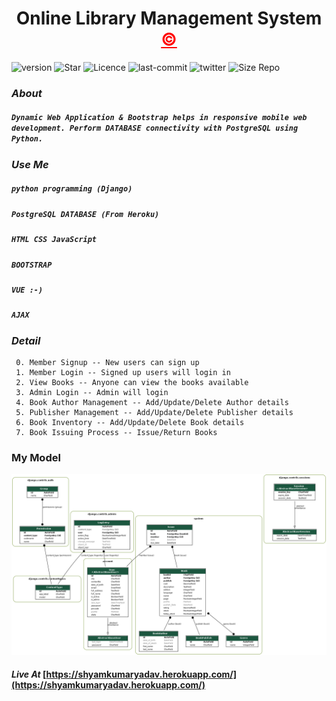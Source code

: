 <h1 align="center" >Online Library Management System <a style="color: red;" href="https://www.github.com/shyamkumaryadav" target="_blank" >&copy;</a></h1>

![version](https://img.shields.io/github/v/release/shyamkumaryadav/E_library?style=for-the-badge) ![Star](https://img.shields.io/github/stars/shyamkumaryadav/E_library?style=for-the-badge) ![Licence](https://img.shields.io/apm/l/vim-mode?style=for-the-badge) ![last-commit](https://img.shields.io/github/last-commit/shyamkumaryadav/E_library?style=for-the-badge) ![twitter](https://img.shields.io/twitter/follow/shyamkumaryada?logo=Twitter&style=for-the-badge) ![Size Repo](https://img.shields.io/github/repo-size/shyamkumaryadav/E_library?style=for-the-badge)

### *About*
##### ```Dynamic Web Application & Bootstrap helps in responsive mobile web development. Perform DATABASE connectivity with PostgreSQL using Python.```

### *Use Me*
#####    ```python programming (Django)```
#####     ```PostgreSQL DATABASE (From Heroku)```
#####     ```HTML CSS JavaScript```
#####     ```BOOTSTRAP```
#####     ```VUE :-)```
#####     ```AJAX```

### *Detail*
     0. Member Signup -- New users can sign up
     1. Member Login -- Signed up users will login in
     2. View Books -- Anyone can view the books available
     3. Admin Login -- Admin will login
     4. Book Author Management -- Add/Update/Delete Author details
     5. Publisher Management -- Add/Update/Delete Publisher details
     6. Book Inventory -- Add/Update/Delete Book details
     7. Book Issuing Process -- Issue/Return Books

### My Model
[<img src="Image_db/All_Model.png">](Image_db/All_model.png)




#### *Live At*    [https://shyamkumaryadav.herokuapp.com/](https://shyamkumaryadav.herokuapp.com/)

